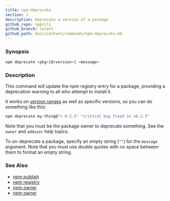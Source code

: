 ```yaml
---
title: npm-deprecate
section: 1
description: Deprecate a version of a package
github_repo: npm/cli
github_branch: latest
github_path: docs/content/commands/npm-deprecate.md
---
```


### Synopsis

```bash
npm deprecate <pkg>[@<version>] <message>
```

### Description

This command will update the npm registry entry for a package, providing a
deprecation warning to all who attempt to install it.

It works on [version ranges](https://semver.npmjs.com/) as well as specific
versions, so you can do something like this:

```bash
npm deprecate my-thing@"< 0.2.3" "critical bug fixed in v0.2.3"
```

Note that you must be the package owner to deprecate something.  See the
`owner` and `adduser` help topics.

To un-deprecate a package, specify an empty string (`""`) for the `message` 
argument. Note that you must use double quotes with no space between them to 
format an empty string.

### See Also

* [npm publish](/cli/v7/commands/npm-publish)
* [npm registry](/cli/v7/using-npm/registry)
* [npm owner](/cli-commands/owner)
* [npm owner](/cli-commands/adduser)
